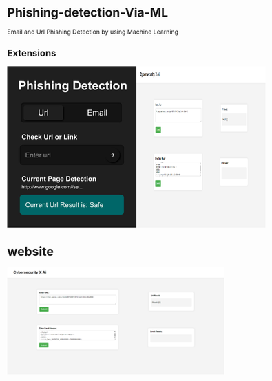 # Phishing-detection-Via-ML
Email and Url Phishing Detection by using Machine Learning
## Extensions
<div style="display: flex; justify-content: space-between;">
    <img src="static/assets/extention.jpg" alt="Extension" width="300">
    <img src="static/assets/view.png" alt="Website" width="300">
</div>

# website
![Alt text](static/assets/view.png)
